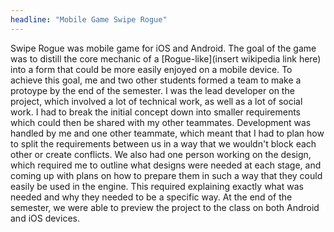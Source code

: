 ```yaml
---
headline: "Mobile Game Swipe Rogue"
---
```

Swipe Rogue was mobile game for iOS and Android. The goal of the game was to distill the core mechanic of a [Rogue-like](insert wikipedia link here) into a form that could be more easily enjoyed on a mobile device. To achieve this goal, me and two other students formed a team to make a protoype by the end of the semester. I was the lead developer on the project, which involved a lot of technical work, as well as a lot of social work. I had to break the initial concept down into smaller requirements which could then be shared with my other teammates. Development was handled by me and one other teammate, which meant that I had to plan how to split the requirements between us in a way that we wouldn't block each other or create conflicts. We also had one person working on the design, which required me to outline what designs were needed at each stage, and coming up with plans on how to prepare them in such a way that they could easily be used in the engine. This required explaining exactly what was needed and why they needed to be a specific way. At the end of the semester, we were able to preview the project to the class on both Android and iOS devices.
<!-- end -->